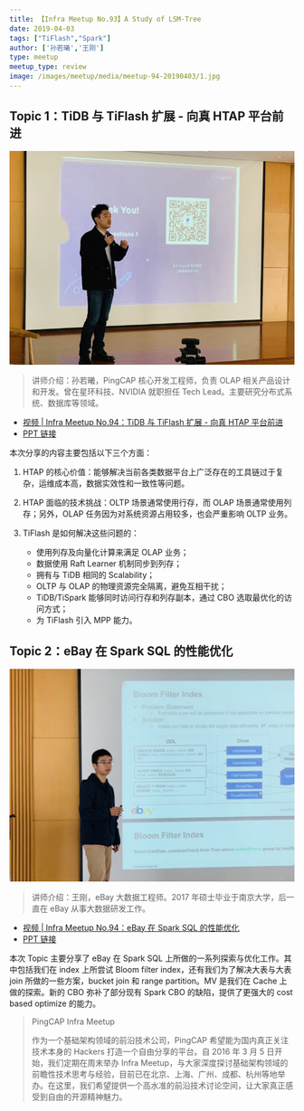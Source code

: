```yaml
---
title: 【Infra Meetup No.93】A Study of LSM-Tree
date: 2019-04-03
tags: ["TiFlash","Spark"]
author: ['孙若曦','王刚']
type: meetup
meetup_type: review
image: /images/meetup/media/meetup-94-20190403/1.jpg
---
```


## Topic 1：TiDB 与 TiFlash 扩展 - 向真 HTAP 平台前进


![](media/meetup-94-20190403/1.jpg)

>讲师介绍：孙若曦，PingCAP 核心开发工程师，负责 OLAP 相关产品设计和开发。曾在星环科技、NVIDIA 就职担任 Tech Lead。主要研究分布式系统、数据库等领域。

+ [视频 | Infra Meetup No.94：TiDB 与 TiFlash 扩展 - 向真 HTAP 平台前进](https://www.bilibili.com/video/av48183431/?p=1)
+ [PPT 链接](https://eyun.baidu.com/s/3ggpuk19)

本次分享的内容主要包括以下三个方面：

1. HTAP 的核心价值：能够解决当前各类数据平台上广泛存在的工具链过于复杂，运维成本高，数据实效性和一致性等问题。

2. HTAP 面临的技术挑战：OLTP 场景通常使用行存，而 OLAP 场景通常使用列存；另外，OLAP 任务因为对系统资源占用较多，也会严重影响 OLTP 业务。

3. TiFlash 是如何解决这些问题的：
    * 使用列存及向量化计算来满足 OLAP 业务；
    * 数据使用 Raft Learner 机制同步到列存；
    * 拥有与 TiDB 相同的 Scalability；
    * OLTP 与 OLAP 的物理资源完全隔离，避免互相干扰；
    * TiDB/TiSpark 能够同时访问行存和列存副本，通过 CBO 选取最优化的访问方式；
    * 为 TiFlash 引入 MPP 能力。

## Topic 2：eBay 在 Spark SQL 的性能优化

![](media/meetup-94-20190403/2.jpg)

>讲师介绍：王刚，eBay 大数据工程师。2017 年硕士毕业于南京大学，后一直在 eBay 从事大数据研发工作。

+ [视频 | Infra Meetup No.94：eBay 在 Spark SQL 的性能优化](https://www.bilibili.com/video/av48183431/?p=2)
+ [PPT 链接](https://eyun.baidu.com/s/3ggpuk19)

本次 Topic 主要分享了 eBay 在 Spark SQL 上所做的一系列探索与优化工作。其中包括我们在 index 上所尝试 Bloom filter index，还有我们为了解决大表与大表 join 所做的一些方案，bucket join 和 range partition。MV 是我们在 Cache 上做的探索。新的 CBO 弥补了部分现有 Spark CBO 的缺陷，提供了更强大的 cost based optimize 的能力。

>PingCAP Infra Meetup
>
>作为一个基础架构领域的前沿技术公司，PingCAP 希望能为国内真正关注技术本身的 Hackers 打造一个自由分享的平台。自 2016 年 3 月 5 日开始，我们定期在周末举办 Infra Meetup，与大家深度探讨基础架构领域的前瞻性技术思考与经验，目前已在北京、上海、广州、成都、杭州等地举办。在这里，我们希望提供一个高水准的前沿技术讨论空间，让大家真正感受到自由的开源精神魅力。
